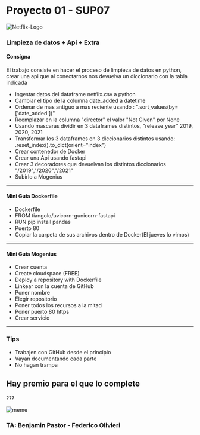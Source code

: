 <h1>Proyecto 01 - SUP07</h1>

![Netflix-Logo](https://raw.githubusercontent.com/olivierifederico/proyecto1_sup07/main/_src/netflix-logo.png)

<h3>Limpieza de datos + Api + Extra</h3>

<h4>Consigna</h4>
<p>El trabajo consiste en hacer el proceso de limpieza de datos en python, crear una api que al conectarnos nos devuelva un diccionario con la tabla indicada </p>

- Ingestar datos del dataframe netflix.csv a python
- Cambiar el tipo de la columna date_added a datetime
- Ordenar de mas antiguo a mas reciente usando : ".sort_values(by=['date_added'])" 
- Reemplazar en la columna "director" el valor "Not Given" por None
- Usando mascaras dividir en 3 dataframes distintos, "release_year" 2019, 2020, 2021
- Transformar los 3 dataframes en 3 diccionarios distintos usando: .reset_index().to_dict(orient="index")
- Crear contenedor de Docker
- Crear una Api usando fastapi
- Crear 3 decoradores que devuelvan los distintos diccionarios
"/2019","/2020","/2021"
- Subirlo a Mogenius
---



<h4> Mini Guia Dockerfile </h4> 

+ Dockerfile 
+ FROM tiangolo/uvicorn-gunicorn-fastapi
+ RUN pip install pandas
+ Puerto 80
+ Copiar la carpeta de sus archivos dentro de Docker(El jueves lo vimos)

----
<h4>Mini Guia Mogenius</h4>

+ Crear cuenta
+ Create cloudspace (FREE)
+ Deploy a repository with Dockerfile
+ Linkear con la cuenta de GitHub
+ Poner nombre
+ Elegir repositorio
+ Poner todos los recursos a la mitad
+ Poner puerto 80 https
+ Crear servicio 

---
<h3>Tips</h3>

- Trabajen con GitHub desde el principio
- Vayan documentando cada parte
- No hagan trampa

<h2>Hay premio para el que lo complete </h2>
???


![meme](https://raw.githubusercontent.com/olivierifederico/proyecto1_sup07/main/_src/PC180288.jpg)



 <h3>TA: Benjamin Pastor -  Federico Olivieri</h3>